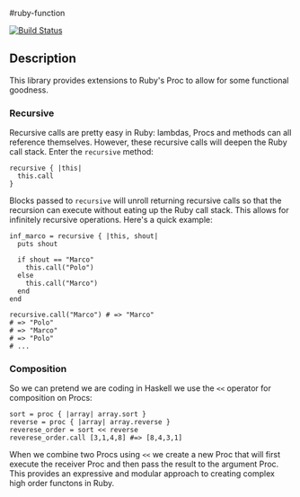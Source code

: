#ruby-function

[![Build Status](https://travis-ci.org/seadowg/ruby-function.png?branch=master)](https://travis-ci.org/seadowg/ruby-function)

## Description

This library provides extensions to Ruby's Proc to allow for some functional goodness.

### Recursive

Recursive calls are pretty easy in Ruby: lambdas, Procs and methods can
all reference themselves. However, these recursive calls will deepen the
Ruby call stack. Enter the `recursive` method:

    recursive { |this|
      this.call
    }

Blocks passed to `recursive` will unroll returning recursive calls so
that the recursion can execute without eating up the Ruby call stack.
This allows for infinitely recursive operations. Here's a quick example:

    inf_marco = recursive { |this, shout|
      puts shout

      if shout == "Marco"
        this.call("Polo")
      else
        this.call("Marco")
      end
    end

    recursive.call("Marco") # => "Marco"
    # => "Polo"
    # => "Marco"
    # => "Polo"
    # ...
    
### Composition

So we can pretend we are coding in Haskell we use the `<<` operator for composition on Procs:

    sort = proc { |array| array.sort }
    reverse = proc { |array| array.reverse }
    reverese_order = sort << reverse
    reverese_order.call [3,1,4,8] #=> [8,4,3,1]
    
When we combine two Procs using `<<` we create a new Proc that will first execute the receiver Proc and
then pass the result to the argument Proc. This provides an expressive and modular approach to creating complex 
high order functons in Ruby.
